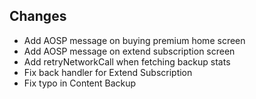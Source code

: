## Changes
- Add AOSP message on buying premium home screen
- Add AOSP message on extend subscription screen
- Add retryNetworkCall when fetching backup stats
- Fix back handler for Extend Subscription
- Fix typo in Content Backup